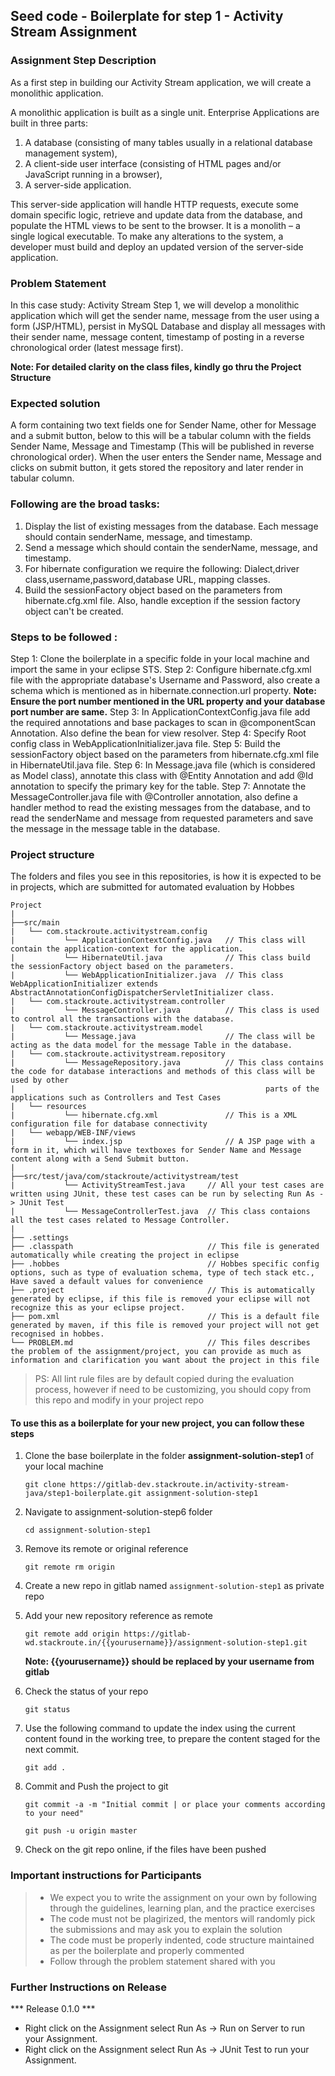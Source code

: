## Seed code - Boilerplate for step 1 - Activity Stream Assignment

### Assignment Step Description

As a first step in building our Activity Stream application, we will create a monolithic application. 

A monolithic application is built as a single unit. Enterprise Applications are built in three parts: 
1. A database (consisting of many tables usually in a relational database management system), 
2. A client-side user interface (consisting of HTML pages and/or JavaScript running in a browser), 
3. A server-side application. 

This server-side application will handle HTTP requests, execute some domain specific logic, retrieve and update data from the database, and populate the HTML views to be sent to the browser. It is a monolith – a single logical executable. 
To make any alterations to the system, a developer must build and deploy an updated version of the server-side application.

### Problem Statement

In this case study: Activity Stream Step 1, we will develop a monolithic application which will get the sender name, message from the user using a form (JSP/HTML), 
persist in MySQL Database and display all messages with their sender name, message content, timestamp of posting in a reverse chronological order (latest message first).

**Note: For detailed clarity on the class files, kindly go thru the Project Structure**
### Expected solution
 A form containing two text fields one for Sender Name, other for Message and a submit button, below to this will be a tabular column with the fields Sender Name, Message and Timestamp (This will be published in reverse chronological order). 
 When the user enters the Sender name, Message and clicks on submit button, it gets stored the repository and later render in tabular column.
 
### Following are the broad tasks:
1. Display the list of existing messages from the database. Each message should contain senderName, message, and timestamp. 
2. Send a message which should contain the senderName, message, and timestamp.
3. For hibernate configuration we require the following: Dialect,driver class,username,password,database URL, mapping classes.
4. Build the sessionFactory object based on the parameters from hibernate.cfg.xml file. Also, handle exception if the session factory object can't be created.

### Steps to be followed :

Step 1: Clone the boilerplate in a specific folde in your local machine and import the same in your eclipse STS.
Step 2: Configure hibernate.cfg.xml file with the appropriate database's Username and Password, also create a schema which is mentioned as in hibernate.connection.url property.
        **Note: Ensure the port number mentioned in the URL property and your database port number are same.**
Step 3: In ApplicationContextConfig.java file add the required annotations and base packages to scan in @componentScan Annotation. Also define the bean for view resolver.
Step 4: Specify Root config class in WebApplicationInitializer.java file.
Step 5: Build the sessionFactory object based on the parameters from hibernate.cfg.xml file in HibernateUtil.java file.
Step 6: In Message.java file (which is considered as Model class), annotate this class with @Entity Annotation and add @Id annotation to specify the primary key for the table.
Step 7: Annotate the MessageController.java file with @Controller annotation, also define a handler method to read the existing messages from the database, 
        and to read the senderName and message from requested parameters and save the message in the message table in the database.

### Project structure

The folders and files you see in this repositories, is how it is expected to be in projects, which are submitted for automated evaluation by Hobbes

    Project
	|
	├──src/main
	|   └── com.stackroute.activitystream.config	           
	|	        └── ApplicationContextConfig.java   // This class will contain the application-context for the application.
	|	        └── HibernateUtil.java              // This class build the sessionFactory object based on the parameters.
	|	        └── WebApplicationInitializer.java  // This class WebApplicationInitializer extends AbstractAnnotationConfigDispatcherServletInitializer class.
	|   └── com.stackroute.activitystream.controller
	|		    └── MessageController.java 		    // This class is used to control all the transactions with the database.
	|   └── com.stackroute.activitystream.model
	|		    └── Message.java                    // The class will be acting as the data model for the message Table in the database. 
	|   └── com.stackroute.activitystream.repository
	|		    └── MessageRepository.java          // This class contains the code for database interactions and methods of this class will be used by other 
	|                                                        parts of the applications such as Controllers and Test Cases               
	|   └── resources
	|		    └── hibernate.cfg.xml               // This is a XML configuration file for database connectivity
	|   └── webapp/WEB-INF/views
	|		    └── index.jsp                       // A JSP page with a form in it, which will have textboxes for Sender Name and Message content along with a Send Submit button. 
	|
	├──src/test/java/com/stackroute/activitystream/test
	|		    └── ActivityStreamTest.java     // All your test cases are written using JUnit, these test cases can be run by selecting Run As -> JUnit Test
	|		    └── MessageControllerTest.java  // This class contaions all the test cases related to Message Controller.
	|
	├── .settings
	├── .classpath			                    // This file is generated automatically while creating the project in eclipse
	├── .hobbes   			                    // Hobbes specific config options, such as type of evaluation schema, type of tech stack etc., Have saved a default values for convenience
	├── .project			                    // This is automatically generated by eclipse, if this file is removed your eclipse will not recognize this as your eclipse project. 
	├── pom.xml 			                    // This is a default file generated by maven, if this file is removed your project will not get recognised in hobbes.
	└── PROBLEM.md  		                    // This files describes the problem of the assignment/project, you can provide as much as information and clarification you want about the project in this file

> PS: All lint rule files are by default copied during the evaluation process, however if need to be customizing, you should copy from this repo and modify in your project repo


#### To use this as a boilerplate for your new project, you can follow these steps

1. Clone the base boilerplate in the folder **assignment-solution-step1** of your local machine
     
    `git clone https://gitlab-dev.stackroute.in/activity-stream-java/step1-boilerplate.git assignment-solution-step1`

2. Navigate to assignment-solution-step6 folder

    `cd assignment-solution-step1`

3. Remove its remote or original reference

     `git remote rm origin`

4. Create a new repo in gitlab named `assignment-solution-step1` as private repo

5. Add your new repository reference as remote

     `git remote add origin https://gitlab-wd.stackroute.in/{{yourusername}}/assignment-solution-step1.git`

     **Note: {{yourusername}} should be replaced by your username from gitlab**

5. Check the status of your repo 
     
     `git status`

6. Use the following command to update the index using the current content found in the working tree, to prepare the content staged for the next commit.

     `git add .`
 
7. Commit and Push the project to git

     `git commit -a -m "Initial commit | or place your comments according to your need"`

     `git push -u origin master`

8. Check on the git repo online, if the files have been pushed

### Important instructions for Participants
> - We expect you to write the assignment on your own by following through the guidelines, learning plan, and the practice exercises
> - The code must not be plagirized, the mentors will randomly pick the submissions and may ask you to explain the solution
> - The code must be properly indented, code structure maintained as per the boilerplate and properly commented
> - Follow through the problem statement shared with you

### Further Instructions on Release

*** Release 0.1.0 ***

- Right click on the Assignment select Run As -> Run on Server to run your Assignment.
- Right click on the Assignment select Run As -> JUnit Test to run your Assignment.